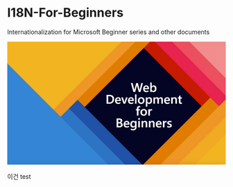 # I18N-For-Beginners
Internationalization for Microsoft Beginner series and other documents


![WebDev](./images/webdev.png)

이건 test